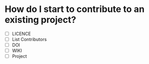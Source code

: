 # How do I start to contribute to an existing project?
- [ ] LICENCE
- [ ] List Contributors
- [ ] DOI
- [ ] WIKI
- [ ] Project
